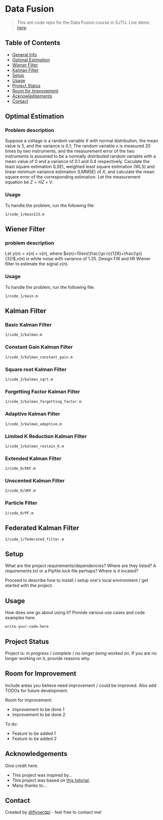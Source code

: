 # Data Fusion
> This are code repo for the Data Fusion course in SJTU.
> Live demo [_here_](https://www.example.com). <!-- If you have the project hosted somewhere, include the link here. -->

## Table of Contents
* [General Info](#general-information)
* [Optimal Estimation](#optimal-estimation)
* [Wiener Filter](#wiener-filter)
* [Kalman Filter](#kalman-filter)
* [Setup](#setup)
* [Usage](#usage)
* [Project Status](#project-status)
* [Room for Improvement](#room-for-improvement)
* [Acknowledgements](#acknowledgements)
* [Contact](#contact)
<!-- * [License](#license) -->


## Optimal Estimation
### Problem description
Suppose a voltage is a random variable $X$ with normal distribution, the mean value is $5$, and the variance is $0.1$; The random variable x is measured $20$ times by two instruments, and the measurement error of the two instruments is assumed to be a normally distributed random variable with a mean value of $0$ and a variance of $0.1$ and $0.4$ respectively. Caculate the least square estimation (LSE), weighted least square estimation (WLS) and linear minimum variance estimation (LMMSE) of $X$, and calculate the mean square error of the corresponding estimation. Let the measurement equation be $Z=HZ+V$.

### Usage
To handle the problem, run the following file:

`1/code_1/main123.m`
<!--
### Result
|  Method   | $\hat{X}$ estimation  |MSE|
| :-----| :----: | :----:|
| LSE  | 5.0615 |0.0063|
| WLS  | 5.0292 |0.0040|
| LMMSE  | 5.0281 |0.0038|
-->



<!-- You don't have to answer all the questions - just the ones relevant to your project. -->


## Wiener Filter
### problem description
Let $y (n) =x (n) +v (n)$, where $x(n)=10sin(\frac{\pi n}{128}+\frac{\pi}{3})$,$v(n)$
is white noise with variance of $1.25$. Design FIR and IIR Wiener filter to estimate the signal $x (n)$.
### Usage
To handle the problem, run the following file:

`1/code_1/main.m`

<!--
### Result
![wiener_filter](./1/code_2/img/wiener_filter.png)
-->

## Kalman Filter

### Basic Kalman Filter
`1/code_3/kalman.m`
### Constant Gain Kalman Filter
`1/code_3/kalman_constant_gain.m`
### Square root Kalman Filter
`1/code_3/kalman_sqrt.m`
### Forgetting Factor Kalman Filter
`1/code_3/kalman_forgetting_factor.m`
### Adaptive Kalman Filter
`1/code_3/kalman_adaptive.m`
### Limited K Reduction Kalman Filter
`1/code_3/kalman_restain_K.m`

### Extended Kalman Filter
`2/code_0/EKF.m`
### Unscented Kalman Filter
`2/code_0/UKF.m`
### Particle Filter
`2/code_0/PF.m`

## Federated Kalman Filter
`2/code_1/federated_filter.m`


## Setup
What are the project requirements/dependencies? Where are they listed? A requirements.txt or a Pipfile.lock file perhaps? Where is it located?

Proceed to describe how to install / setup one's local environment / get started with the project.


## Usage
How does one go about using it?
Provide various use cases and code examples here.

`write-your-code-here`


## Project Status
Project is: _in progress_ / _complete_ / _no longer being worked on_. If you are no longer working on it, provide reasons why.


## Room for Improvement
Include areas you believe need improvement / could be improved. Also add TODOs for future development.

Room for improvement:
- Improvement to be done 1
- Improvement to be done 2

To do:
- Feature to be added 1
- Feature to be added 2


## Acknowledgements
Give credit here.
- This project was inspired by...
- This project was based on [this tutorial](https://www.example.com).
- Many thanks to...


## Contact
Created by [@flynerdpl](https://www.flynerd.pl/) - feel free to contact me!


<!-- Optional -->
<!-- ## License -->
<!-- This project is open source and available under the [... License](). -->

<!-- You don't have to include all sections - just the one's relevant to your project -->
